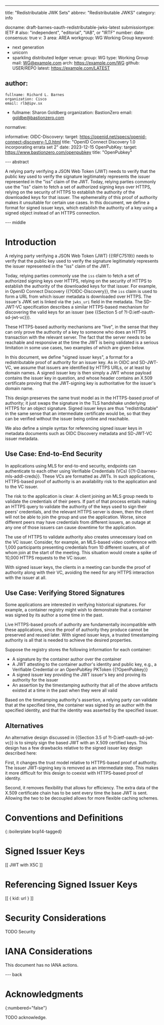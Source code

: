 ---
title: "Redistributable JWK Sets"
abbrev: "Redistributable JWKS"
category: info

docname: draft-barnes-oauth-redistributable-jwks-latest
submissiontype: IETF  # also: "independent", "editorial", "IAB", or "IRTF"
number:
date:
consensus: true
v: 3
area: AREA
workgroup: WG Working Group
keyword:
 - next generation
 - unicorn
 - sparkling distributed ledger
venue:
  group: WG
  type: Working Group
  mail: WG@example.com
  arch: https://example.com/WG
  github: USER/REPO
  latest: https://example.com/LATEST

author:
 -
    fullname: Richard L. Barnes
    organization: Cisco
    email: rlb@ipv.sx
 -
    fullname: Sharon Goldberg
    organization: BastionZero
    email: goldbe@bastionzero.com

normative:

informative:
  OIDC-Discovery:
    target: https://openid.net/specs/openid-connect-discovery-1_0.html
    title: "OpenID Connect Discovery 1.0 incorporating errata set 2"
    date: 2023-12-15
  OpenPubKey:
    target: https://www.bastionzero.com/openpubkey
    title: "OpenPubkey"

--- abstract

A relying party verifying a JSON Web Token (JWT) needs to verify that the public
key used to verify the signature legitimately represents the issuer represented
in the "iss" claim of the JWT.  Today, relying parties commonly use the "iss"
claim to fetch a set of authorized signing keys over HTTPS, relying on the
security of HTTPS to establish the authority of the downloaded keys for that
issuer.  The ephemerality of this proof of authority makes it unsuitable for
certain use cases.  In this document, we define a format for signed issuer keys,
which establish the authority of a key using a signed object instead of an HTTPS
connection.

--- middle

# Introduction

A relying party verifying a JSON Web Token (JWT) {{!RFC7519}} needs to verify
that the public key used to verify the signature legitimately represents the
issuer represented in the "iss" claim of the JWT.

Today, relying parties commonly use the `iss` claim to fetch a set of authorized
signing keys over HTTPS, relying on the security of HTTPS to establish the
authority of the downloaded keys for that issuer.  For example, in OpenID
Connect Discovery {{?OIDC-Discovery}}, the `iss` claim is used to form a URL
from which issuer metadata is downloaded over HTTPS.  The issuer's JWK set is
linked via the `jwks_uri` field in the metadata.  The SD-JWT-VC specification
describes a similar HTTPS-based mechanism for discovering the valid keys for an
issuer (see {{Section 5 of ?I-D.ietf-oauth-sd-jwt-vc}}).

These HTTPS-based authority mechanisms are "live", in the sense that they can
only prove the authority of a key to someone who does an HTTPS transaction with
the relevant server.  The fact that the server needs to be reachable and
responsive at the time the JWT is being validated is a serious limitation in
some use cases, two examples of which are given below.

In this document, we define "signed issuer keys", a format for a redistributable
proof of authority for an issuer key.  As in OIDC and SD-JWT-VC, we assume that
issuers are identified by HTTPS URLs, or at least by domain names.  A signed
issuer key is then simply a JWT whose payload contains the issuer key in
question, and whose header contains an X.509 certificate proving that the
JWT-signing key is authoritative for the issuer's domain name.

This design preserves the same trust model as in the HTTPS-based proof of
authority; it just swaps the signature in the TLS handshake underlying HTTPS for
an object signature.  Signed issuer keys are thus "redistributable" in the same
sense that an intermediate certificate would be, so that they can be verified
without the issuer being online and reachable.

We also define a simple syntax for referencing signed issuer keys in metadata
documents such as OIDC Discovery metadata and SD-JWT-VC issuer metadata.

## Use Case: End-to-End Security

In applications using MLS for end-to-end security, endpoints can authenticate to
each other using Verifiable Credentials (VCs) {{?I-D.barnes-mls-addl-creds}}.
These VCs are formatted as JWTs.  In such applications, HTTPS-based proof of
authority is an availability risk to the application and to the VC issuer.

The risk to the application is clear: A client joining an MLS group needs to
validate the credentials of their peers.  If part of that process entails making
an HTTPS query to validate the authority of the keys used to sign their peers'
credentials, and the relevant HTTPS server is down, then the client will not be
able to join the group and use the application.  Worse, since different peers
may have credentials from different issuers, an outage at any one of those
issuers can cause downtime for the application.

The use of HTTPS to validate authority also creates unnecessary load on the VC
issuer.  Consider, for example, an MLS-based video conference with 1,000
participants presenting credentials from 10 different issuers, all of whom join
at the start of the meeting.  This situation would create a spike of 10,000
HTTPS requests to the VC issuer.

With signed issuer keys, the clients in a meeting can bundle the proof of
authority along with their VC, avoiding the need for any HTTPS interaction with
the issuer at all.

## Use Case: Verifying Stored Signatures

Some applications are interested in verifying historical signatures.  For
example, a container registry might wish to demonstrate that a container was
signed by its author a some time in the past.  

Live HTTPS-based proofs of authority are fundamentally incompatible with these
applications, since the proof of authority they produce cannot be preserved and
reused later.  With signed issuer keys, a trusted timestamping authority is all
that is needed to achieve the desired properties.

Suppose the registry stores the following information for each container:

* A signature by the container author over the container
* A JWT attesting to the container author's identity and public key, e.g., a
  Verifiable Credential or an OpenPubKey PKToken {{?OpenPubkey}}
* A signed issuer key providing the JWT issuer's key and proving its authority
  for the issuer
* An assertion by the timestamping authority that all of the above artifacts
  existed at a time in the past when they were all valid

Based on the timetamping authority's assertion, a relying party can validate
that at the specified time, the container was signed by an author with the
specified identity, and that the identity was asserted by the specified issuer.

## Alternatives

An alternative design discussed in {{Section 3.5 of ?I-D.ietf-oauth-sd-jwt-vc}}
is to simply sign the based JWT with an X.509 certified keys.  This design has a
few drawbacks relative to the signed issuer key design described here:

First, it changes the trust model relative to HTTPS-based proof of authority.
The issuer JWT-signing key is removed as an intermediate step.  This makes it
more difficult for this design to coexist with HTTPS-based proof of identity.

Second, it removes flexibility that allows for efficiency.  The extra data of
the X.509 certificate chain has to be sent every time the base JWT is sent.
Allowing the two to be decoupled allows for more flexible caching schemes.

# Conventions and Definitions

{::boilerplate bcp14-tagged}

# Signed Issuer Keys

[[ JWT with X5C ]]

# Referencing Signed Issuer Keys

[[ { kid: url } ]]

# Security Considerations

TODO Security


# IANA Considerations

This document has no IANA actions.


--- back

# Acknowledgments
{:numbered="false"}

TODO acknowledge.


